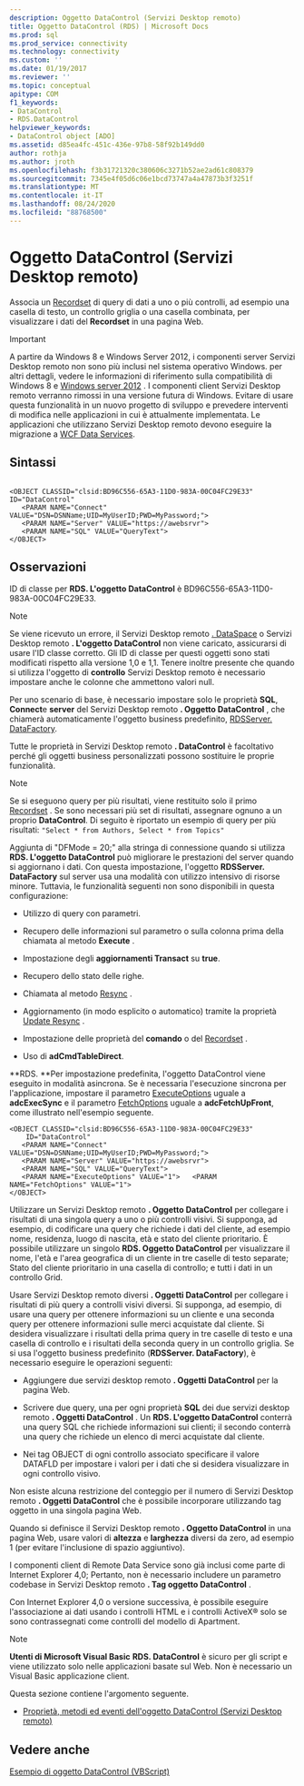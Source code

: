 ```yaml
---
description: Oggetto DataControl (Servizi Desktop remoto)
title: Oggetto DataControl (RDS) | Microsoft Docs
ms.prod: sql
ms.prod_service: connectivity
ms.technology: connectivity
ms.custom: ''
ms.date: 01/19/2017
ms.reviewer: ''
ms.topic: conceptual
apitype: COM
f1_keywords:
- DataControl
- RDS.DataControl
helpviewer_keywords:
- DataControl object [ADO]
ms.assetid: d85ea4fc-451c-436e-97b8-58f92b149dd0
author: rothja
ms.author: jroth
ms.openlocfilehash: f3b31721320c380606c3271b52ae2ad61c808379
ms.sourcegitcommit: 7345e4f05d6c06e1bcd73747a4a47873b3f3251f
ms.translationtype: MT
ms.contentlocale: it-IT
ms.lasthandoff: 08/24/2020
ms.locfileid: "88768500"
---
```

# <a name="datacontrol-object-rds"></a>Oggetto DataControl (Servizi Desktop remoto)
Associa un [Recordset](../ado-api/recordset-object-ado.md) di query di dati a uno o più controlli, ad esempio una casella di testo, un controllo griglia o una casella combinata, per visualizzare i dati del **Recordset** in una pagina Web.  
  
> [!IMPORTANT]
>  A partire da Windows 8 e Windows Server 2012, i componenti server Servizi Desktop remoto non sono più inclusi nel sistema operativo Windows. per altri dettagli, vedere le informazioni di riferimento sulla compatibilità di Windows 8 e [Windows server 2012](https://www.microsoft.com/download/details.aspx?id=27416) . I componenti client Servizi Desktop remoto verranno rimossi in una versione futura di Windows. Evitare di usare questa funzionalità in un nuovo progetto di sviluppo e prevedere interventi di modifica nelle applicazioni in cui è attualmente implementata. Le applicazioni che utilizzano Servizi Desktop remoto devono eseguire la migrazione a [WCF Data Services](https://go.microsoft.com/fwlink/?LinkId=199565).  
  
## <a name="syntax"></a>Sintassi  
  
```  
  
<OBJECT CLASSID="clsid:BD96C556-65A3-11D0-983A-00C04FC29E33" ID="DataControl"  
   <PARAM NAME="Connect" VALUE="DSN=DSNName;UID=MyUserID;PWD=MyPassword;">  
   <PARAM NAME="Server" VALUE="https://awebsrvr">  
   <PARAM NAME="SQL" VALUE="QueryText">  
</OBJECT>  
```  
  
## <a name="remarks"></a>Osservazioni  
 ID di classe per **RDS. L'oggetto DataControl** è BD96C556-65A3-11D0-983A-00C04FC29E33.  
  
> [!NOTE]
>  Se viene ricevuto un errore, il Servizi Desktop remoto [. DataSpace](./dataspace-object-rds.md) o Servizi Desktop remoto **. L'oggetto DataControl** non viene caricato, assicurarsi di usare l'ID classe corretto. Gli ID di classe per questi oggetti sono stati modificati rispetto alla versione 1,0 e 1,1. Tenere inoltre presente che quando si utilizza l'oggetto di **controllo** Servizi Desktop remoto è necessario impostare anche le colonne che ammettono valori null.  
  
 Per uno scenario di base, è necessario impostare solo le proprietà **SQL**, **Connect**e **server** del Servizi Desktop remoto **. Oggetto DataControl** , che chiamerà automaticamente l'oggetto business predefinito, [RDSServer. DataFactory](./datafactory-object-rdsserver.md).  
  
 Tutte le proprietà in Servizi Desktop remoto **. DataControl** è facoltativo perché gli oggetti business personalizzati possono sostituire le proprie funzionalità.  
  
> [!NOTE]
>  Se si eseguono query per più risultati, viene restituito solo il primo [Recordset](../ado-api/recordset-object-ado.md) . Se sono necessari più set di risultati, assegnare ognuno a un proprio **DataControl**. Di seguito è riportato un esempio di query per più risultati: `"Select * from Authors, Select * from Topics"`  
  
 Aggiunta di "DFMode = 20;" alla stringa di connessione quando si utilizza **RDS. L'oggetto DataControl** può migliorare le prestazioni del server quando si aggiornano i dati. Con questa impostazione, l'oggetto **RDSServer. DataFactory** sul server usa una modalità con utilizzo intensivo di risorse minore. Tuttavia, le funzionalità seguenti non sono disponibili in questa configurazione:  
  
-   Utilizzo di query con parametri.  
  
-   Recupero delle informazioni sul parametro o sulla colonna prima della chiamata al metodo **Execute** .  
  
-   Impostazione degli **aggiornamenti Transact** su **true**.  
  
-   Recupero dello stato delle righe.  
  
-   Chiamata al metodo [Resync](../ado-api/resync-method.md) .  
  
-   Aggiornamento (in modo esplicito o automatico) tramite la proprietà [Update Resync](../ado-api/update-resync-property-dynamic-ado.md) .  
  
-   Impostazione delle proprietà del **comando** o del [Recordset](./recordset-sourcerecordset-properties-rds.md) .  
  
-   Uso di **adCmdTableDirect**.  
  
 **RDS. **Per impostazione predefinita, l'oggetto DataControl viene eseguito in modalità asincrona. Se è necessaria l'esecuzione sincrona per l'applicazione, impostare il parametro [ExecuteOptions](./executeoptions-property-rds.md) uguale a **adcExecSync** e il parametro [FetchOptions](./fetchoptions-property-rds.md) uguale a **adcFetchUpFront**, come illustrato nell'esempio seguente.  
  
```  
<OBJECT CLASSID="clsid:BD96C556-65A3-11D0-983A-00C04FC29E33"   
    ID="DataControl"  
   <PARAM NAME="Connect" VALUE="DSN=DSNName;UID=MyUserID;PWD=MyPassword;">  
   <PARAM NAME="Server" VALUE="https://awebsrvr">  
   <PARAM NAME="SQL" VALUE="QueryText">  
   <PARAM NAME="ExecuteOptions" VALUE="1">   <PARAM NAME="FetchOptions" VALUE="1">  
</OBJECT>  
```  
  
 Utilizzare un Servizi Desktop remoto **. Oggetto DataControl** per collegare i risultati di una singola query a uno o più controlli visivi. Si supponga, ad esempio, di codificare una query che richiede i dati del cliente, ad esempio nome, residenza, luogo di nascita, età e stato del cliente prioritario. È possibile utilizzare un singolo **RDS. Oggetto DataControl** per visualizzare il nome, l'età e l'area geografica di un cliente in tre caselle di testo separate; Stato del cliente prioritario in una casella di controllo; e tutti i dati in un controllo Grid.  
  
 Usare Servizi Desktop remoto diversi **. Oggetti DataControl** per collegare i risultati di più query a controlli visivi diversi. Si supponga, ad esempio, di usare una query per ottenere informazioni su un cliente e una seconda query per ottenere informazioni sulle merci acquistate dal cliente. Si desidera visualizzare i risultati della prima query in tre caselle di testo e una casella di controllo e i risultati della seconda query in un controllo griglia. Se si usa l'oggetto business predefinito (**RDSServer. DataFactory**), è necessario eseguire le operazioni seguenti:  
  
-   Aggiungere due servizi desktop remoto **. Oggetti DataControl** per la pagina Web.  
  
-   Scrivere due query, una per ogni proprietà **SQL** dei due servizi desktop remoto **. Oggetti DataControl** . Un **RDS. L'oggetto DataControl** conterrà una query SQL che richiede informazioni sui clienti; il secondo conterrà una query che richiede un elenco di merci acquistate dal cliente.  
  
-   Nei tag OBJECT di ogni controllo associato specificare il valore DATAFLD per impostare i valori per i dati che si desidera visualizzare in ogni controllo visivo.  
  
 Non esiste alcuna restrizione del conteggio per il numero di Servizi Desktop remoto **. Oggetti DataControl** che è possibile incorporare utilizzando tag oggetto in una singola pagina Web.  
  
 Quando si definisce il Servizi Desktop remoto **. Oggetto DataControl** in una pagina Web, usare valori di **altezza** e **larghezza** diversi da zero, ad esempio 1 (per evitare l'inclusione di spazio aggiuntivo).  
  
 I componenti client di Remote Data Service sono già inclusi come parte di Internet Explorer 4,0; Pertanto, non è necessario includere un parametro codebase in Servizi Desktop remoto **. Tag oggetto DataControl** .  
  
 Con Internet Explorer 4,0 o versione successiva, è possibile eseguire l'associazione ai dati usando i controlli HTML e i controlli ActiveX® solo se sono contrassegnati come controlli del modello di Apartment.  
  
> [!NOTE]
>  **Utenti di Microsoft Visual Basic** **RDS. DataControl** è sicuro per gli script e viene utilizzato solo nelle applicazioni basate sul Web. Non è necessario un Visual Basic applicazione client.  
  
 Questa sezione contiene l'argomento seguente.  
  
-   [Proprietà, metodi ed eventi dell'oggetto DataControl (Servizi Desktop remoto)](./datacontrol-object-rds-properties-methods-and-events.md)  
  
## <a name="see-also"></a>Vedere anche  
 [Esempio di oggetto DataControl (VBScript)](./datacontrol-object-example-vbscript.md)